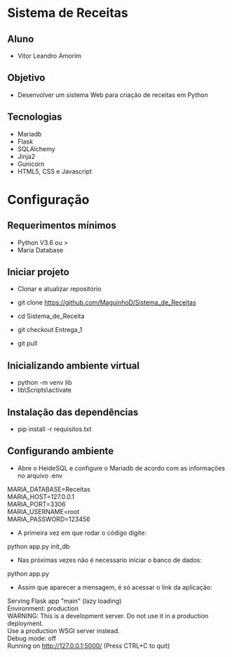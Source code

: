 # Sistema de Receitas

## Aluno
- Vitor Leandro Amorim

## Objetivo
- Desenvolver um sistema Web para criação de receitas em Python

## Tecnologias
- Mariadb
- Flask
- SQLAlchemy
- Jinja2
- Gunicorn
- HTML5, CSS e Javascript

# Configuração

## Requerimentos mínimos
- Python V3.6 ou >
- Maria Database

## Iniciar projeto

- Clonar e atualizar repositório
- git clone https://github.com/MaguinhoD/Sistema_de_Receitas

- cd Sistema_de_Receita
- git checkout Entrega_1
- git pull

## Inicializando ambiente virtual
- python -m venv lib
- lib\Scripts\activate
 
## Instalação das dependências

- pip install -r requisitos.txt

## Configurando ambiente

- Abre o HeideSQL e configure o Mariadb de acordo com as informações no arquivo .env

MARIA_DATABASE=Receitas                                                                                                                                                          
 MARIA_HOST=127.0.0.1                                                                                                                                                             
 MARIA_PORT=3306                                                                                                                                                                   
 MARIA_USERNAME=root                                                                                                                                                               
 MARIA_PASSWORD=123456                                                                                                                                                             
- A primeira vez em que rodar o código digite:

python app.py init_db

- Nas próximas vezes não é necessario iniciar o banco de dados:

python app.py

- Assim que aparecer a mensagem, é só acessar o link da aplicação:

Serving Flask app "main" (lazy loading)                                                                                                                                                          
 Environment: production                                                                                                                                                          
 WARNING: This is a development server. Do not use it in a production deployment.                                                                                                                                                          
 Use a production WSGI server instead.                                                                                                                                                          
 Debug mode: off                                                                                                                                                                   
 Running on http://127.0.0.1:5000/ (Press CTRL+C to quit)
